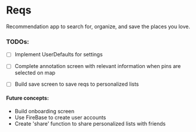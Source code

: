 # Reqs
Recommendation app to search for, organize, and save the places you love.


### TODOs:
* [ ] Implement UserDefaults for settings
* [ ] Complete annotation screen with relevant information when pins are selected on map
* [ ] Build save screen to save reqs to personalized lists




#### Future concepts:
* Build onboarding screen
* Use FireBase to create user accounts
* Create 'share' function to share personalized lists with friends
